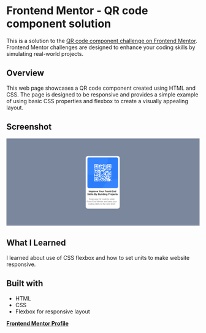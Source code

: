 # Frontend Mentor - QR code component solution

This is a solution to the [QR code component challenge on Frontend Mentor](https://www.frontendmentor.io/challenges/qr-code-component-iux_sIO_H). 
Frontend Mentor challenges are designed to enhance your coding skills by simulating real-world projects.

## Overview

This web page showcases a QR code component created using HTML and CSS. The page is designed to be responsive and provides 
a simple example of using basic CSS properties and flexbox to create a visually appealing layout.

## Screenshot
![Screenshot](https://github.com/amrita150/100-Projects-In-100-Days/blob/main/Day%201/Screenshot.png)

## What I Learned
I learned about use of CSS flexbox and how to set units to make website responsive. 

## Built with
- HTML
- CSS
- Flexbox for responsive layout

**[Frontend Mentor Profile](https://www.frontendmentor.io/profile/amrita150)**
